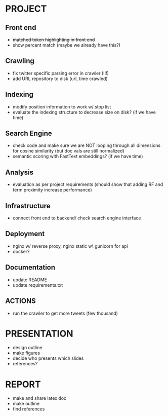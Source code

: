 # PROJECT
## Front end
* ~~matched token highlighting in front end~~
* show percent match (maybe we already have this?)

## Crawling
* fix twitter specific parsing error in crawler (!!!)
* add URL repository to disk (url, time crawled)

## Indexing
* modify position information to work w/ stop list
* evaluate the indexing structure to decrease size on disk? (if we have time)

## Search Engine
* check code and make sure we are NOT looping through all dimensions for cosine similarity (but doc vals are still normalized)
* semantic scoring with FastText embeddings? (if we have time)

## Analysis
* evaluation as per project requirements (should show that adding RF and term proximity increase performance)

## Infrastructure
* connect front end to backend/ check search engine interface

## Deployment
* nginx w/ reverse proxy, nginx static w\ gunicorn for api
* docker?

## Documentation
* update README
* update requirements.txt

## ACTIONS
* run the crawler to get more tweets (few thousand)

# PRESENTATION
* design outline
* make figures
* decide who presents which slides
* references?

# REPORT
* make and share latex doc
* make outline
* find references
